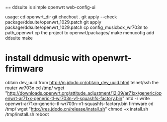 ==
ddsuite is simple openwrt web-config-ui

usage:
 cd openwrt_dir
 git chechout .
 git apply --check package/ddsuite/openwrt_1029.patch
 git apply package/ddsuite/openwrt_1029.patch
 cp config_musicbox_wr703n to path_openwrt
 cp the project to openwrt/packages/
 make menucofig add ddsuite
 make

# install ddmusic with openwrt-frimware
obtain dev_uuid from http://m.jdodo.cn/obtain_dev_uuid.html
telnet/ssh the router wr703n
cd /tmp/
wget "http://downloads.openwrt.org/attitude_adjustment/12.09/ar71xx/generic/openwrt-ar71xx-generic-tl-wr703n-v1-squashfs-factory.bin"
mtd -r write openwrt-ar71xx-generic-tl-wr703n-v1-squashfs-factory.bin firmware
cd /tmp/
wget "http://res.jdodo.cn/release/install.sh"
chmod +x install.sh
/tmp/install.sh
reboot

